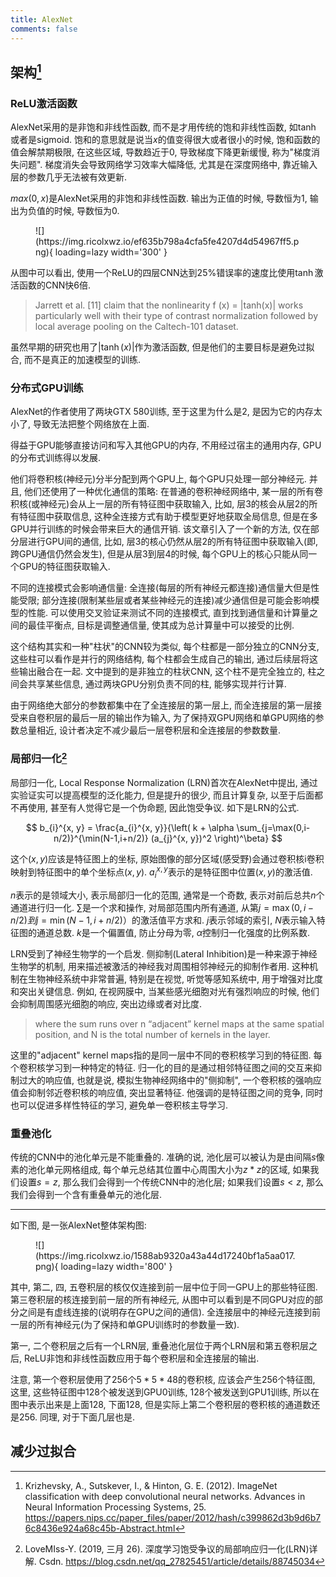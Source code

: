 ```yaml
---
title: AlexNet
comments: false
---
```


## 架构[^1]

### ReLU激活函数

AlexNet采用的是非饱和非线性函数, 而不是才用传统的饱和非线性函数, 如$\tanh$或者是sigmoid. 饱和的意思就是说当$x$的值变得很大或者很小的时候, 饱和函数的值会解禁期极限, 在这些区域, 导数趋近于$0$, 导致梯度下降更新缓慢, 称为"梯度消失问题". 梯度消失会导致网络学习效率大幅降低, 尤其是在深度网络中, 靠近输入层的参数几乎无法被有效更新. 

$max(0, x)$是AlexNet采用的非饱和非线性函数. 输出为正值的时候, 导数恒为$1$, 输出为负值的时候, 导数恒为$0$. 

<figure markdown='1'>
![](https://img.ricolxwz.io/ef635b798a4cfa5fe4207d4d54967ff5.png){ loading=lazy width='300' }
</figure>

从图中可以看出, 使用一个ReLU的四层CNN达到$25\%$错误率的速度比使用$\tanh$激活函数的CNN快$6$倍. 

> Jarrett et al. [11] claim that the nonlinearity f (x) = |tanh(x)| works particularly well with their type of contrast normalization followed by local average pooling on the Caltech-101 dataset.

虽然早期的研究也用了$|\tanh(x)|$作为激活函数, 但是他们的主要目标是避免过拟合, 而不是真正的加速模型的训练.

### 分布式GPU训练

AlexNet的作者使用了两块GTX 580训练, 至于这里为什么是$2$, 是因为它的内存太小了, 导致无法把整个网络放在上面. 

得益于GPU能够直接访问和写入其他GPU的内存, 不用经过宿主的通用内存, GPU的分布式训练得以发展. 

他们将卷积核(神经元)分半分配到两个GPU上, 每个GPU只处理一部分神经元. 并且, 他们还使用了一种优化通信的策略: 在普通的卷积神经网络中, 某一层的所有卷积核(或神经元)会从上一层的所有特征图中获取输入, 比如, 层3的核会从层2的所有特征图中获取信息, 这种全连接方式有助于模型更好地获取全局信息, 但是在多GPU并行训练的时候会带来巨大的通信开销. 该文章引入了一个新的方法, 仅在部分层进行GPU间的通信, 比如, 层3的核心仍然从层2的所有特征图中获取输入(即, 跨GPU通信仍然会发生), 但是从层3到层4的时候, 每个GPU上的核心只能从同一个GPU的特征图获取输入.

不同的连接模式会影响通信量: 全连接(每层的所有神经元都连接)通信量大但是性能受限; 部分连接(限制某些层或者某些神经元的连接)减少通信但是可能会影响模型的性能. 可以使用交叉验证来测试不同的连接模式, 直到找到通信量和计算量之间的最佳平衡点, 目标是调整通信量, 使其成为总计算量中可以接受的比例.

这个结构其实和一种"柱状"的CNN较为类似, 每个柱都是一部分独立的CNN分支, 这些柱可以看作是并行的网络结构, 每个柱都会生成自己的输出, 通过后续层将这些输出融合在一起. 文中提到的是非独立的柱状CNN, 这个柱不是完全独立的, 柱之间会共享某些信息, 通过两块GPU分别负责不同的柱, 能够实现并行计算.

由于网络绝大部分的参数都集中在了全连接层的第一层上, 而全连接层的第一层接受来自卷积层的最后一层的输出作为输入, 为了保持双GPU网络和单GPU网络的参数总量相近, 设计者决定不减少最后一层卷积层和全连接层的参数数量.

### 局部归一化[^2]

局部归一化, Local Response Normalization (LRN)首次在AlexNet中提出, 通过实验证实可以提高模型的泛化能力, 但是提升的很少, 而且计算复杂, 以至于后面都不再使用, 甚至有人觉得它是一个伪命题, 因此饱受争议. 如下是LRN的公式.

$$
b_{i}^{x, y} = \frac{a_{i}^{x, y}}{\left( k + \alpha \sum_{j=\max(0,i-n/2)}^{\min(N-1,i+n/2)} (a_{j}^{x, y})^2 \right)^\beta}
$$

这个$(x, y)$应该是特征图上的坐标, 原始图像的部分区域(感受野)会通过卷积核i卷积映射到特征图中的单个坐标点$(x, y)$. $a_i^{x, y}$表示的是特征图中位置$(x, y)$的激活值.

$n$表示的是领域大小, 表示局部归一化的范围, 通常是一个奇数, 表示对前后总共$n$个通道进行归一化. $\sum$是一个求和操作, 对局部范围内所有通道, 从第$j = \max(0, i - n/2)  到  j = \min(N-1, i + n/2) ）$的激活值平方求和. $j$表示邻域的索引, $N$表示输入特征图的通道总数. $k$是一个偏置值, 防止分母为零, $\alpha$控制归一化强度的比例系数. 

LRN受到了神经生物学的一个启发. 侧抑制(Lateral Inhibition)是一种来源于神经生物学的机制, 用来描述被激活的神经我对周围相邻神经元的抑制作者用. 这种机制在生物神经系统中非常普遍, 特别是在视觉, 听觉等感知系统中, 用于增强对比度和突出关键信息. 例如, 在视网膜中, 当某些感光细胞对光有强烈响应的时候, 他们会抑制周围感光细胞的响应, 突出边缘或者对比度. 

> where the sum runs over n “adjacent” kernel maps at the same spatial position, and N is the total number of kernels in the layer.

这里的"adjacent" kernel maps指的是同一层中不同的卷积核学习到的特征图. 每个卷积核学习到一种特定的特征. 归一化的目的是通过相邻特征图之间的交互来抑制过大的响应值, 也就是说, 模拟生物神经网络中的"侧抑制", 一个卷积核的强响应值会抑制邻近卷积核的响应值, 突出显著特征. 他强调的是特征图之间的竞争, 同时也可以促进多样性特征的学习, 避免单一卷积核主导学习. 

### 重叠池化

传统的CNN中的池化单元是不能重叠的. 准确的说, 池化层可以被认为是由间隔$s$像素的池化单元网格组成, 每个单元总结其位置中心周围大小为$z*z$的区域, 如果我们设置$s=z$, 那么我们会得到一个传统CNN中的池化层; 如果我们设置$s<z$, 那么我们会得到一个含有重叠单元的池化层. 

---

如下图, 是一张AlexNet整体架构图:

<figure markdown='1'>
![](https://img.ricolxwz.io/1588ab9320a43a44d17240bf1a5aa017.png){ loading=lazy width='800' }
</figure>

其中, 第二, 四, 五卷积层的核仅仅连接到前一层中位于同一GPU上的那些特征图. 第三卷积层的核连接到前一层的所有神经元, 从图中可以看到是不同GPU对应的部分之间是有虚线连接的(说明存在GPU之间的通信). 全连接层中的神经元连接到前一层的所有神经元(为了保持和单GPU训练时的参数量一致).

第一, 二个卷积层之后有一个LRN层, 重叠池化层位于两个LRN层和第五卷积层之后, ReLU非饱和非线性函数应用于每个卷积层和全连接层的输出. 

注意, 第一个卷积层使用了$256$个$5*5*48$的卷积核, 应该会产生$256$个特征图, 这里, 这些特征图中$128$个被发送到GPU0训练, $128$个被发送到GPU1训练, 所以在图中表示出来是上面$128$, 下面$128$, 但是实际上第二个卷积层的卷积核的通道数还是$256$. 同理, 对于下面几层也是.

## 减少过拟合

[^1]: Krizhevsky, A., Sutskever, I., & Hinton, G. E. (2012). ImageNet classification with deep convolutional neural networks. Advances in Neural Information Processing Systems, 25. https://papers.nips.cc/paper_files/paper/2012/hash/c399862d3b9d6b76c8436e924a68c45b-Abstract.html
[^2]: LoveMIss-Y. (2019, 三月 26). 深度学习饱受争议的局部响应归一化(LRN)详解. Csdn. https://blog.csdn.net/qq_27825451/article/details/88745034